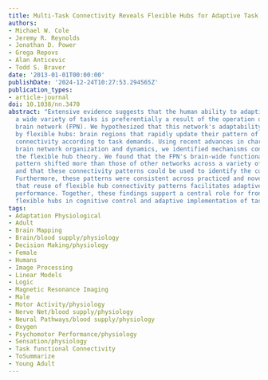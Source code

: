 ```yaml
---
title: Multi-Task Connectivity Reveals Flexible Hubs for Adaptive Task Control
authors:
- Michael W. Cole
- Jeremy R. Reynolds
- Jonathan D. Power
- Grega Repovs
- Alan Anticevic
- Todd S. Braver
date: '2013-01-01T00:00:00'
publishDate: '2024-12-24T10:27:53.294565Z'
publication_types:
- article-journal
doi: 10.1038/nn.3470
abstract: "Extensive evidence suggests that the human ability to adaptively implement
  a wide variety of tasks is preferentially a result of the operation of a fronto-parietal
  brain network (FPN). We hypothesized that this network's adaptability is made possible
  by flexible hubs: brain regions that rapidly update their pattern of global functional
  connectivity according to task demands. Using recent advances in characterizing
  brain network organization and dynamics, we identified mechanisms consistent with
  the flexible hub theory. We found that the FPN's brain-wide functional connectivity
  pattern shifted more than those of other networks across a variety of task states
  and that these connectivity patterns could be used to identify the current task.
  Furthermore, these patterns were consistent across practiced and novel tasks, suggesting
  that reuse of flexible hub connectivity patterns facilitates adaptive (novel) task
  performance. Together, these findings support a central role for fronto-parietal
  flexible hubs in cognitive control and adaptive implementation of task demands."
tags:
- Adaptation Physiological
- Adult
- Brain Mapping
- Brain/blood supply/physiology
- Decision Making/physiology
- Female
- Humans
- Image Processing
- Linear Models
- Logic
- Magnetic Resonance Imaging
- Male
- Motor Activity/physiology
- Nerve Net/blood supply/physiology
- Neural Pathways/blood supply/physiology
- Oxygen
- Psychomotor Performance/physiology
- Sensation/physiology
- Task functional Connectivity
- ToSummarize
- Young Adult
---
```

